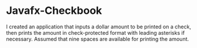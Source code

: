 # Javafx-Checkbook
I created an application that inputs a dollar amount to be printed on a check, then prints the amount in check-protected format with leading asterisks if necessary. Assumed that nine spaces are available for printing the amount.
